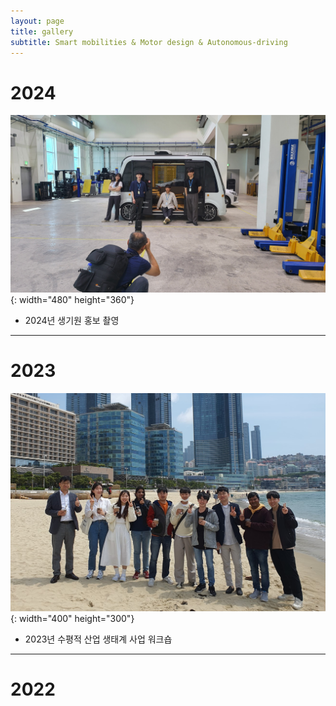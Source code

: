 ```yaml
---
layout: page
title: gallery
subtitle: Smart mobilities & Motor design & Autonomous-driving
---
```


# 2024
![labpic](https://github.com/hrchalab/hrchalab.github.io/blob/master/assets/img/20240529_102603.jpg?raw=true){: width="480" height="360"}
- 2024년 생기원 홍보 촬영

---

# 2023
![labpic](https://github.com/hrchalab/hrchalab.github.io/blob/master/assets/img/Aboutus.jpg?raw=true){: width="400" height="300"}
- 2023년 수평적 산업 생태계 사업 워크숍

---

# 2022


